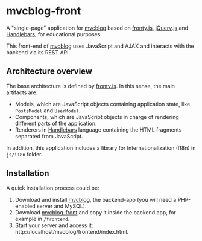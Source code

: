mvcblog-front
=============
A "single-page" application for
[mvcblog](https://github.com/lipido/mvcblog) based on
[fronty.js](https://github.com/lipido/fronty.js),
[jQuery.js](https://jquery.com/) and [Handlebars](http://handlebarsjs.com/), for
educational purposes.

This front-end of [mvcblog](https://github.com/lipido/mvcblog) uses JavaScript
and AJAX and interacts with the backend via its REST API.

## Architecture overview

The base architecture is defined by
[fronty.js](https://github.com/lipido/fronty.js).  In this sense, the main
artifacts are:

- Models, which are JavaScript objects containing application state, like
  `PostsModel` and `UserModel`.
- Components, which are JavaScript objects in charge of rendering different
  parts of the application.
- Renderers in [Handlebars](http://handlebarsjs.com/) language containing the
  HTML fragments separated from JavaScript.

In addition, this application includes a library for Internationalization (I18n)
in `js/i18n` folder.

## Installation

A quick installation process could be:

1. Download and install [mvcblog](https://github.com/lipido/mvcblog), the
   backend-app (you will need a PHP-enabled server and MySQL).
2. Download
[mvcblog-front](https://github.com/lipido/mvcblog/archive/master.zip) and copy
it inside the backend app, for example in `/frontend`.
3. Start your server and access it: http://localhost/mvcblog/frontend/index.html.
